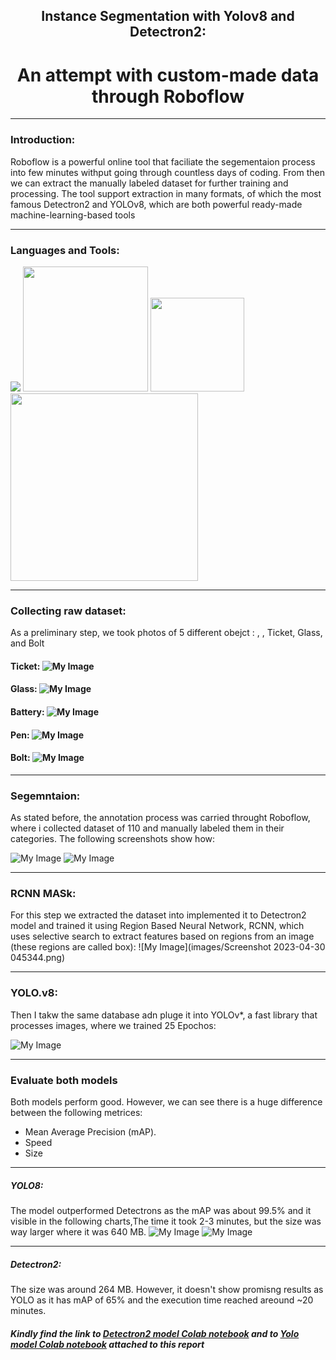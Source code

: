 
## <div align="center">Instance Segmentation with Yolov8 and Detectron2:</div>
# <div align="center">An attempt with custom-made data through Roboflow</div>
---



### Introduction:

Roboflow is a powerful online tool that faciliate the segementaion process into few minutes withput going through countless days of coding. From then we can extract the manually labeled dataset for further training and processing. The tool support extraction in many formats, of which the most famous Detectron2 and YOLOv8, which are both powerful ready-made machine-learning-based tools

---
### Languages and Tools:

<img src="https://www.python.org/static/community_logos/python-powered-h-140x182.png"> <img src="https://raw.githubusercontent.com/ultralytics/assets/main/partners/logo-roboflow.png" width="200" height="200"> <img src="https://ultralytics.com/static/brand/yolo-r1-3.svg" width="150" height="150"> <img src="https://dl.fbaipublicfiles.com/detectron2/Detectron2-Logo-Horz.png" width="300">

---
### Collecting raw dataset:


As a preliminary step, we took photos of 5 different obejct : , , Ticket, Glass, and Bolt 

#### Ticket: ![My Image](images/IMG_0001.jpg)
#### Glass: ![My Image](images/IMG_0022.jpg)
#### Battery: ![My Image](images/IMG_0041.jpg)
#### Pen: ![My Image](images/IMG_0069.jpg)
#### Bolt: ![My Image](images/IMG_9974.jpg)

---
### Segemntaion:
As stated before, the annotation process was carried throught Roboflow, where i collected dataset of 110 and manually labeled them in their categories. The following screenshots show how:

![My Image](images/anotate1.png)
![My Image](images/annotate2.png)

---
### RCNN MASk:
For this step we extracted the dataset into implemented it to Detectron2 model and trained it using Region Based Neural Network, RCNN, which  uses selective search to extract features based on regions from an image (these regions are called box):
![My Image](images/Screenshot 2023-04-30 045344.png)

---
### YOLO.v8:

Then I takw the same database adn pluge it into YOLOv*, a fast library that processes images, where we trained 25 Epochos:

![My Image](images/yolo.png)

---
### Evaluate both models

Both models perform good. However, we can see there is a huge difference between the following metrices:
- Mean Average Precision (mAP).
- Speed
- Size

---
##### YOLO8: 
The model outperformed Detectrons as the mAP was about 99.5% and it visible in the following charts,The time it took 2-3 minutes, but the size was way larger where it was 640 MB.
![My Image](images/graphs.png)
![My Image](images/CM.png)

---
##### Detectron2: 
The size was around 264 MB. However, it doesn't show promisng results as YOLO as it has mAP of 65% and the execution time reached areound ~20 minutes.




##### Kindly find the link to [Detectron2 model Colab notebook] and to [Yolo model Colab notebook] attached to this report

[Detectron2 model Colab notebook]: https://colab.research.google.com/drive/1xgDMn89tVSW5zxNB6zBWHUEapZxJsm4q?usp=sharing
[Yolo model Colab notebook]: https://colab.research.google.com/drive/1BFeFKfKfw_yopuUhNPjJGqakno18dj_y?usp=sharing
